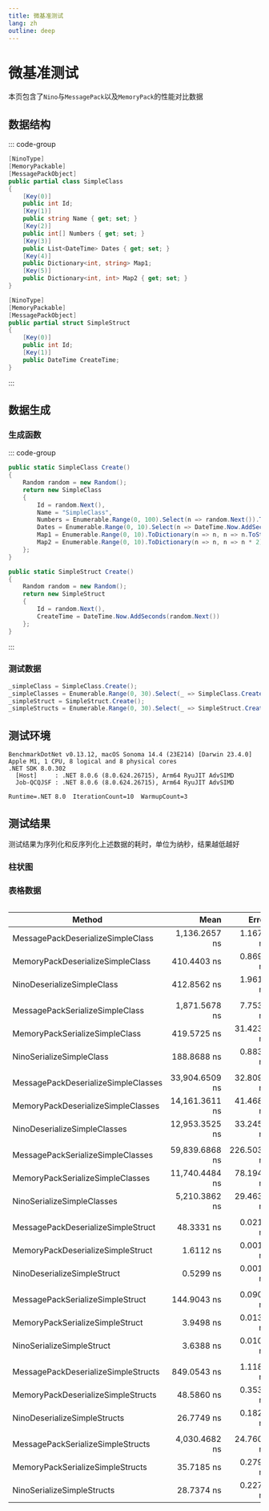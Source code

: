 ```yaml
---
title: 微基准测试
lang: zh
outline: deep
---
```


# 微基准测试

本页包含了`Nino`与`MessagePack`以及`MemoryPack`的性能对比数据

## 数据结构

::: code-group
```csharp [Simple Class]
[NinoType]
[MemoryPackable]
[MessagePackObject]
public partial class SimpleClass
{
    [Key(0)]
    public int Id;
    [Key(1)]
    public string Name { get; set; }
    [Key(2)]
    public int[] Numbers { get; set; }
    [Key(3)]
    public List<DateTime> Dates { get; set; }
    [Key(4)]
    public Dictionary<int, string> Map1;
    [Key(5)]
    public Dictionary<int, int> Map2 { get; set; }
}
```

```csharp [Simple Struct]
[NinoType]
[MemoryPackable]
[MessagePackObject]
public partial struct SimpleStruct
{
    [Key(0)]
    public int Id;
    [Key(1)]
    public DateTime CreateTime;
}
```

:::
## 数据生成

### 生成函数
::: code-group
```csharp [Simple Class]
public static SimpleClass Create()
{
    Random random = new Random();
    return new SimpleClass
    {
        Id = random.Next(),
        Name = "SimpleClass",
        Numbers = Enumerable.Range(0, 100).Select(n => random.Next()).ToArray(),
        Dates = Enumerable.Range(0, 10).Select(n => DateTime.Now.AddSeconds(random.Next())).ToList(),
        Map1 = Enumerable.Range(0, 10).ToDictionary(n => n, n => n.ToString()),
        Map2 = Enumerable.Range(0, 10).ToDictionary(n => n, n => n * 2)
    };
}
```

```csharp [Simple Struct]
public static SimpleStruct Create()
{
    Random random = new Random();
    return new SimpleStruct
    {
        Id = random.Next(),
        CreateTime = DateTime.Now.AddSeconds(random.Next())
    };
}
```
:::

### 测试数据

```csharp
_simpleClass = SimpleClass.Create();
_simpleClasses = Enumerable.Range(0, 30).Select(_ => SimpleClass.Create()).ToArray();
_simpleStruct = SimpleStruct.Create();
_simpleStructs = Enumerable.Range(0, 30).Select(_ => SimpleStruct.Create()).ToArray();
```


## 测试环境
```
BenchmarkDotNet v0.13.12, macOS Sonoma 14.4 (23E214) [Darwin 23.4.0]
Apple M1, 1 CPU, 8 logical and 8 physical cores
.NET SDK 8.0.302
  [Host]     : .NET 8.0.6 (8.0.624.26715), Arm64 RyuJIT AdvSIMD
  Job-QCQJSF : .NET 8.0.6 (8.0.624.26715), Arm64 RyuJIT AdvSIMD

Runtime=.NET 8.0  IterationCount=10  WarmupCount=3  
```

## 测试结果

测试结果为序列化和反序列化上述数据的耗时，单位为纳秒，结果越低越好

### 柱状图

<script setup>
const options = {
  responsive: true,
};
const bench = {
  "msgpack":[
    1136.2657,
    1871.5678,
    33904.6509,
    59839.6868,
    48.3331,
    144.9043,
    849.0543,
    4030.4682
  ],
  "memorypack":[
    410.4403,
    419.5725,
    14161.3611,
    11740.4484,
    1.6112,
    3.9498,
    48.5860,
    35.7185
  ],
  "nino":[
    412.8562,
    188.8688,
    12953.3525,
    5210.3862,
    0.5299,
    3.6388,
    26.7749,
    28.7374
  ]
};
function getDataset(s, d){
  return [
    {
      label: 'MessagePack',
      backgroundColor: '#f87979',
      data: [bench["msgpack"][s], bench["msgpack"][d]]
    },
    {
      label: 'MemoryPack',
      backgroundColor: '#7f79f8',
      data: [bench["memorypack"][s], bench["memorypack"][d]]
    },
    {
      label: 'Nino',
      backgroundColor: '#79f8b4',
      data: [bench["nino"][s], bench["nino"][d]]
    }
  ]
}
const simpleClassData = {
  labels: [
    'SimpleClass 序列化', 'SimpleClass 反序列化'
  ],
  datasets: getDataset(1, 0)
};
const simpleStructData = {
  labels: [
    'SimpleStruct 序列化', 'SimpleStruct 反序列化'
  ],
  datasets: getDataset(5, 4)
};
const simpleClassesData = {
  labels: [
    'SimpleClasses 序列化', 'SimpleClasses 反序列化'
  ],
  datasets: getDataset(3, 2)
};
const simpleStructsData = {
  labels: [
    'SimpleStructs 序列化', 'SimpleStructs 反序列化'
  ],
  datasets: getDataset(7, 6)
};
</script>

<BarChart :chartData="simpleClassData" :chartOptions="options"/>
<BarChart :chartData="simpleStructData" :chartOptions="options"/>
<BarChart :chartData="simpleClassesData" :chartOptions="options"/>
<BarChart :chartData="simpleStructsData" :chartOptions="options"/>



### 表格数据

<div class="container" style="overflow-y: auto;">

| Method                              | Mean           | Error       | StdDev      | Min            | Max            | Ratio | Payload |
|------------------------------------ |---------------:|------------:|------------:|---------------:|---------------:|------:|--------:|
| MessagePackDeserializeSimpleClass   |  1,136.2657 ns |   1.1671 ns |   0.6945 ns |  1,135.0927 ns |  1,137.0287 ns |  1.00 |       - |
| MemoryPackDeserializeSimpleClass    |    410.4403 ns |   0.8699 ns |   0.5754 ns |    409.6905 ns |    411.4832 ns |  0.36 |       - |
| NinoDeserializeSimpleClass          |    412.8562 ns |   1.9615 ns |   1.2974 ns |    410.5808 ns |    414.7145 ns |  0.36 |       - |
|                                     |                |             |             |                |                |       |         |
| MessagePackSerializeSimpleClass     |  1,871.5678 ns |   7.7533 ns |   5.1283 ns |  1,860.9761 ns |  1,877.6836 ns |  1.00 |    674B |
| MemoryPackSerializeSimpleClass      |    419.5725 ns |  31.4231 ns |  18.6994 ns |    410.0792 ns |    463.1201 ns |  0.22 |    730B |
| NinoSerializeSimpleClass            |    188.8688 ns |   0.8833 ns |   0.5843 ns |    187.4881 ns |    189.3958 ns |  0.10 |    738B |
|                                     |                |             |             |                |                |       |         |
| MessagePackDeserializeSimpleClasses | 33,904.6509 ns |  32.8095 ns |  21.7015 ns | 33,869.6263 ns | 33,939.5676 ns |  1.00 |       - |
| MemoryPackDeserializeSimpleClasses  | 14,161.3611 ns |  41.4687 ns |  24.6773 ns | 14,142.5870 ns | 14,208.2545 ns |  0.42 |       - |
| NinoDeserializeSimpleClasses        | 12,953.3525 ns |  33.2459 ns |  19.7841 ns | 12,939.5669 ns | 12,999.1932 ns |  0.38 |       - |
|                                     |                |             |             |                |                |       |         |
| MessagePackSerializeSimpleClasses   | 59,839.6868 ns | 226.5035 ns | 149.8180 ns | 59,567.5735 ns | 60,061.6277 ns |  1.00 | 19.75KB |
| MemoryPackSerializeSimpleClasses    | 11,740.4484 ns |  78.1940 ns |  51.7205 ns | 11,636.6908 ns | 11,806.3005 ns |  0.20 | 21.39KB |
| NinoSerializeSimpleClasses          |  5,210.3862 ns |  29.4638 ns |  19.4885 ns |  5,168.0587 ns |  5,235.1119 ns |  0.09 | 21.63KB |
|                                     |                |             |             |                |                |       |         |
| MessagePackDeserializeSimpleStruct  |     48.3331 ns |   0.0211 ns |   0.0126 ns |     48.3183 ns |     48.3607 ns |  1.00 |       - |
| MemoryPackDeserializeSimpleStruct   |      1.6112 ns |   0.0016 ns |   0.0009 ns |      1.6103 ns |      1.6133 ns |  0.03 |       - |
| NinoDeserializeSimpleStruct         |      0.5299 ns |   0.0015 ns |   0.0010 ns |      0.5292 ns |      0.5315 ns |  0.01 |       - |
|                                     |                |             |             |                |                |       |         |
| MessagePackSerializeSimpleStruct    |    144.9043 ns |   0.0909 ns |   0.0601 ns |    144.8253 ns |    145.0088 ns |  1.00 |     16B |
| MemoryPackSerializeSimpleStruct     |      3.9498 ns |   0.0136 ns |   0.0090 ns |      3.9253 ns |      3.9555 ns |  0.03 |     16B |
| NinoSerializeSimpleStruct           |      3.6388 ns |   0.0100 ns |   0.0052 ns |      3.6298 ns |      3.6481 ns |  0.03 |     16B |
|                                     |                |             |             |                |                |       |         |
| MessagePackDeserializeSimpleStructs |    849.0543 ns |   1.1185 ns |   0.6656 ns |    848.3950 ns |    850.4543 ns |  1.00 |       - |
| MemoryPackDeserializeSimpleStructs  |     48.5860 ns |   0.3531 ns |   0.2101 ns |     48.4330 ns |     48.9597 ns |  0.06 |       - |
| NinoDeserializeSimpleStructs        |     26.7749 ns |   0.1823 ns |   0.1085 ns |     26.5572 ns |     26.8512 ns |  0.03 |       - |
|                                     |                |             |             |                |                |       |         |
| MessagePackSerializeSimpleStructs   |  4,030.4682 ns |  24.7602 ns |  16.3773 ns |  4,012.0767 ns |  4,056.3513 ns | 1.000 |    483B |
| MemoryPackSerializeSimpleStructs    |     35.7185 ns |   0.2794 ns |   0.1461 ns |     35.5804 ns |     35.9146 ns | 0.009 |    484B |
| NinoSerializeSimpleStructs          |     28.7374 ns |   0.2275 ns |   0.1504 ns |     28.5790 ns |     28.9201 ns | 0.007 |    486B |

</div>

<style>
.container {
    -ms-overflow-style: none;  /* Internet Explorer 10+ */
    scrollbar-width: none;  /* Firefox */
}
.container::-webkit-scrollbar { 
    display: none;  /* Safari and Chrome */
}
</style>